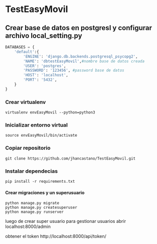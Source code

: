 # TestEasyMovil
## Crear base de datos en postgresl y configurar archivo local_setting.py
```python
DATABASES = {
    'default':{
        'ENGINE': 'django.db.backends.postgresql_psycopg2',
        'NAME': 'dbtestEasyMovil',#nombre base de datos creada
        'USER': 'postgres',
        'PASSWORD': '123456', #password base de datos
        'HOST': 'localhost',
        'PORT': '5432',
    }
}

```
### Crear virtualenv 
```
virtualenv envEasyMovil --python=python3
```
### Inicializar entorno virtual
```
source envEasyMovil/bin/activate  
```
### Copiar repositorio
```
git clone https://github.com/jhancastano/TestEasyMovil.git
``` 
### Instalar dependecias
```
pip install -r requirements.txt
```

#### Crear migraciones y un superusuario
``` 
python manage.py migrate
python manage.py createsuperuser 
python manage.py runserver
```


luego de crear super usuario para gestionar usuarios abrir localhost:8000/admin 


obtener el token http://localhost:8000/api/token/